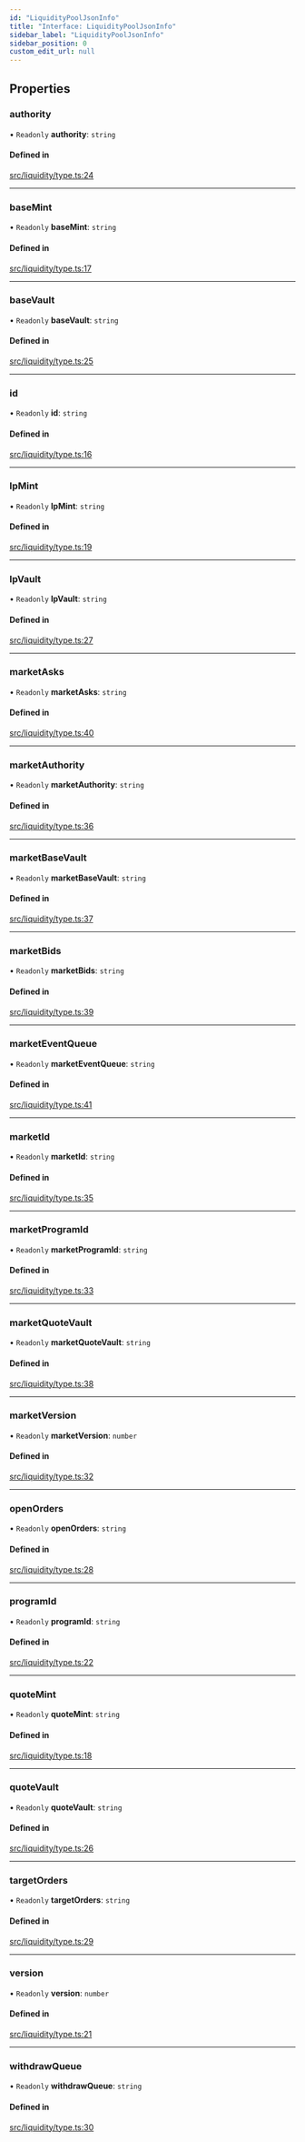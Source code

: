 ```yaml
---
id: "LiquidityPoolJsonInfo"
title: "Interface: LiquidityPoolJsonInfo"
sidebar_label: "LiquidityPoolJsonInfo"
sidebar_position: 0
custom_edit_url: null
---
```


## Properties

### authority

• `Readonly` **authority**: `string`

#### Defined in

[src/liquidity/type.ts:24](https://github.com/alpha-defi/raydium-sdk/blob/ce1010a/src/liquidity/type.ts#L24)

___

### baseMint

• `Readonly` **baseMint**: `string`

#### Defined in

[src/liquidity/type.ts:17](https://github.com/alpha-defi/raydium-sdk/blob/ce1010a/src/liquidity/type.ts#L17)

___

### baseVault

• `Readonly` **baseVault**: `string`

#### Defined in

[src/liquidity/type.ts:25](https://github.com/alpha-defi/raydium-sdk/blob/ce1010a/src/liquidity/type.ts#L25)

___

### id

• `Readonly` **id**: `string`

#### Defined in

[src/liquidity/type.ts:16](https://github.com/alpha-defi/raydium-sdk/blob/ce1010a/src/liquidity/type.ts#L16)

___

### lpMint

• `Readonly` **lpMint**: `string`

#### Defined in

[src/liquidity/type.ts:19](https://github.com/alpha-defi/raydium-sdk/blob/ce1010a/src/liquidity/type.ts#L19)

___

### lpVault

• `Readonly` **lpVault**: `string`

#### Defined in

[src/liquidity/type.ts:27](https://github.com/alpha-defi/raydium-sdk/blob/ce1010a/src/liquidity/type.ts#L27)

___

### marketAsks

• `Readonly` **marketAsks**: `string`

#### Defined in

[src/liquidity/type.ts:40](https://github.com/alpha-defi/raydium-sdk/blob/ce1010a/src/liquidity/type.ts#L40)

___

### marketAuthority

• `Readonly` **marketAuthority**: `string`

#### Defined in

[src/liquidity/type.ts:36](https://github.com/alpha-defi/raydium-sdk/blob/ce1010a/src/liquidity/type.ts#L36)

___

### marketBaseVault

• `Readonly` **marketBaseVault**: `string`

#### Defined in

[src/liquidity/type.ts:37](https://github.com/alpha-defi/raydium-sdk/blob/ce1010a/src/liquidity/type.ts#L37)

___

### marketBids

• `Readonly` **marketBids**: `string`

#### Defined in

[src/liquidity/type.ts:39](https://github.com/alpha-defi/raydium-sdk/blob/ce1010a/src/liquidity/type.ts#L39)

___

### marketEventQueue

• `Readonly` **marketEventQueue**: `string`

#### Defined in

[src/liquidity/type.ts:41](https://github.com/alpha-defi/raydium-sdk/blob/ce1010a/src/liquidity/type.ts#L41)

___

### marketId

• `Readonly` **marketId**: `string`

#### Defined in

[src/liquidity/type.ts:35](https://github.com/alpha-defi/raydium-sdk/blob/ce1010a/src/liquidity/type.ts#L35)

___

### marketProgramId

• `Readonly` **marketProgramId**: `string`

#### Defined in

[src/liquidity/type.ts:33](https://github.com/alpha-defi/raydium-sdk/blob/ce1010a/src/liquidity/type.ts#L33)

___

### marketQuoteVault

• `Readonly` **marketQuoteVault**: `string`

#### Defined in

[src/liquidity/type.ts:38](https://github.com/alpha-defi/raydium-sdk/blob/ce1010a/src/liquidity/type.ts#L38)

___

### marketVersion

• `Readonly` **marketVersion**: `number`

#### Defined in

[src/liquidity/type.ts:32](https://github.com/alpha-defi/raydium-sdk/blob/ce1010a/src/liquidity/type.ts#L32)

___

### openOrders

• `Readonly` **openOrders**: `string`

#### Defined in

[src/liquidity/type.ts:28](https://github.com/alpha-defi/raydium-sdk/blob/ce1010a/src/liquidity/type.ts#L28)

___

### programId

• `Readonly` **programId**: `string`

#### Defined in

[src/liquidity/type.ts:22](https://github.com/alpha-defi/raydium-sdk/blob/ce1010a/src/liquidity/type.ts#L22)

___

### quoteMint

• `Readonly` **quoteMint**: `string`

#### Defined in

[src/liquidity/type.ts:18](https://github.com/alpha-defi/raydium-sdk/blob/ce1010a/src/liquidity/type.ts#L18)

___

### quoteVault

• `Readonly` **quoteVault**: `string`

#### Defined in

[src/liquidity/type.ts:26](https://github.com/alpha-defi/raydium-sdk/blob/ce1010a/src/liquidity/type.ts#L26)

___

### targetOrders

• `Readonly` **targetOrders**: `string`

#### Defined in

[src/liquidity/type.ts:29](https://github.com/alpha-defi/raydium-sdk/blob/ce1010a/src/liquidity/type.ts#L29)

___

### version

• `Readonly` **version**: `number`

#### Defined in

[src/liquidity/type.ts:21](https://github.com/alpha-defi/raydium-sdk/blob/ce1010a/src/liquidity/type.ts#L21)

___

### withdrawQueue

• `Readonly` **withdrawQueue**: `string`

#### Defined in

[src/liquidity/type.ts:30](https://github.com/alpha-defi/raydium-sdk/blob/ce1010a/src/liquidity/type.ts#L30)
